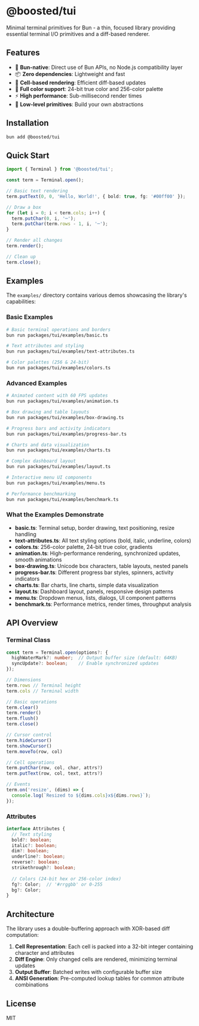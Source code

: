 # @boosted/tui

Minimal terminal primitives for Bun - a thin, focused library providing essential terminal I/O primitives and a diff-based renderer.

## Features

- 🚀 **Bun-native**: Direct use of Bun APIs, no Node.js compatibility layer
- 📦 **Zero dependencies**: Lightweight and fast
- 🎯 **Cell-based rendering**: Efficient diff-based updates
- 🎨 **Full color support**: 24-bit true color and 256-color palette
- ⚡ **High performance**: Sub-millisecond render times
- 🔧 **Low-level primitives**: Build your own abstractions

## Installation

```bash
bun add @boosted/tui
```

## Quick Start

```typescript
import { Terminal } from '@boosted/tui';

const term = Terminal.open();

// Basic text rendering
term.putText(0, 0, 'Hello, World!', { bold: true, fg: '#00ff00' });

// Draw a box
for (let i = 0; i < term.cols; i++) {
  term.putChar(0, i, '─');
  term.putChar(term.rows - 1, i, '─');
}

// Render all changes
term.render();

// Clean up
term.close();
```

## Examples

The `examples/` directory contains various demos showcasing the library's capabilities:

### Basic Examples

```bash
# Basic terminal operations and borders
bun run packages/tui/examples/basic.ts

# Text attributes and styling
bun run packages/tui/examples/text-attributes.ts

# Color palettes (256 & 24-bit)
bun run packages/tui/examples/colors.ts
```

### Advanced Examples

```bash
# Animated content with 60 FPS updates
bun run packages/tui/examples/animation.ts

# Box drawing and table layouts
bun run packages/tui/examples/box-drawing.ts

# Progress bars and activity indicators
bun run packages/tui/examples/progress-bar.ts

# Charts and data visualization
bun run packages/tui/examples/charts.ts

# Complex dashboard layout
bun run packages/tui/examples/layout.ts

# Interactive menu UI components
bun run packages/tui/examples/menu.ts

# Performance benchmarking
bun run packages/tui/examples/benchmark.ts
```

### What the Examples Demonstrate

- **basic.ts**: Terminal setup, border drawing, text positioning, resize handling
- **text-attributes.ts**: All text styling options (bold, italic, underline, colors)
- **colors.ts**: 256-color palette, 24-bit true color, gradients
- **animation.ts**: High-performance rendering, synchronized updates, smooth animations
- **box-drawing.ts**: Unicode box characters, table layouts, nested panels
- **progress-bar.ts**: Different progress bar styles, spinners, activity indicators
- **charts.ts**: Bar charts, line charts, simple data visualization
- **layout.ts**: Dashboard layout, panels, responsive design patterns
- **menu.ts**: Dropdown menus, lists, dialogs, UI component patterns
- **benchmark.ts**: Performance metrics, render times, throughput analysis

## API Overview

### Terminal Class

```typescript
const term = Terminal.open(options?: {
  highWaterMark?: number;  // Output buffer size (default: 64KB)
  syncUpdate?: boolean;    // Enable synchronized updates
});

// Dimensions
term.rows // Terminal height
term.cols // Terminal width

// Basic operations
term.clear()
term.render()
term.flush()
term.close()

// Cursor control
term.hideCursor()
term.showCursor()
term.moveTo(row, col)

// Cell operations
term.putChar(row, col, char, attrs?)
term.putText(row, col, text, attrs?)

// Events
term.on('resize', (dims) => {
  console.log(`Resized to ${dims.cols}x${dims.rows}`);
});
```

### Attributes

```typescript
interface Attributes {
  // Text styling
  bold?: boolean;
  italic?: boolean;
  dim?: boolean;
  underline?: boolean;
  reverse?: boolean;
  strikethrough?: boolean;
  
  // Colors (24-bit hex or 256-color index)
  fg?: Color;  // '#rrggbb' or 0-255
  bg?: Color;
}
```

## Architecture

The library uses a double-buffering approach with XOR-based diff computation:

1. **Cell Representation**: Each cell is packed into a 32-bit integer containing character and attributes
2. **Diff Engine**: Only changed cells are rendered, minimizing terminal updates
3. **Output Buffer**: Batched writes with configurable buffer size
4. **ANSI Generation**: Pre-computed lookup tables for common attribute combinations

## License

MIT